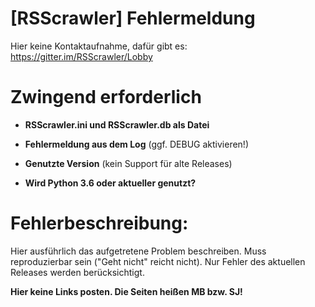 # [RSScrawler] Fehlermeldung

Hier keine Kontaktaufnahme, dafür gibt es:
https://gitter.im/RSScrawler/Lobby

# Zwingend erforderlich

- **RSScrawler.ini und RSScrawler.db als Datei**

- **Fehlermeldung aus dem Log** (ggf. DEBUG aktivieren!)

- **Genutzte Version** (kein Support für alte Releases)

- **Wird Python 3.6 oder aktueller genutzt?**

# Fehlerbeschreibung:

Hier ausführlich das aufgetretene Problem beschreiben. Muss reproduzierbar sein ("Geht nicht" reicht nicht). Nur Fehler des aktuellen Releases werden berücksichtigt.

**Hier keine Links posten. Die Seiten heißen MB bzw. SJ!**
